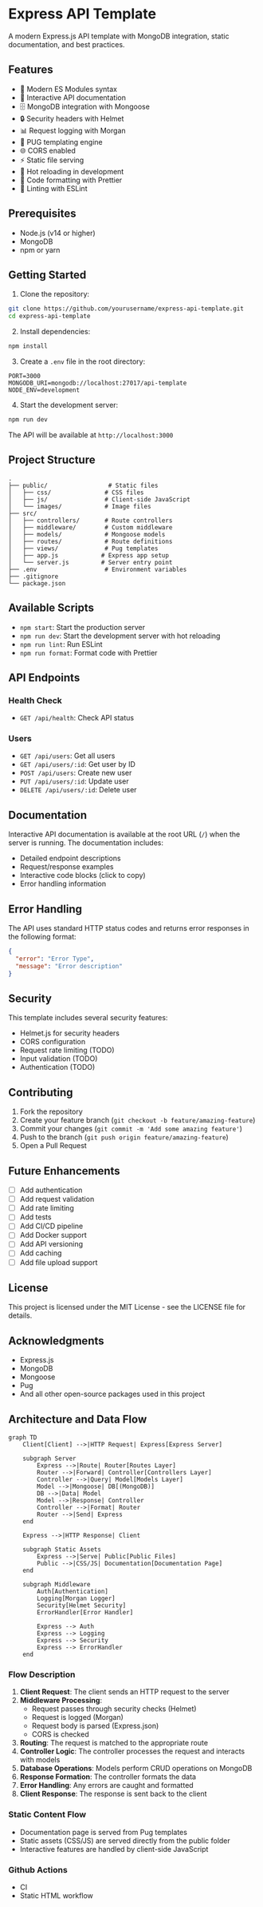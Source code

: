 # Express API Template

A modern Express.js API template with MongoDB integration, static documentation, and best practices.

## Features

- 🚀 Modern ES Modules syntax
- 📝 Interactive API documentation
- 🗄️ MongoDB integration with Mongoose
- 🔒 Security headers with Helmet
- 📊 Request logging with Morgan
- 🎨 PUG templating engine
- 🌐 CORS enabled
- ⚡ Static file serving
- 🔄 Hot reloading in development
- 💅 Code formatting with Prettier
- 🧹 Linting with ESLint

## Prerequisites

- Node.js (v14 or higher)
- MongoDB
- npm or yarn

## Getting Started

1. Clone the repository:

```bash
git clone https://github.com/yourusername/express-api-template.git
cd express-api-template
```

2. Install dependencies:

```bash
npm install
```

3. Create a `.env` file in the root directory:

```env
PORT=3000
MONGODB_URI=mongodb://localhost:27017/api-template
NODE_ENV=development
```

4. Start the development server:

```bash
npm run dev
```

The API will be available at `http://localhost:3000`

## Project Structure

```
.
├── public/                 # Static files
│   ├── css/               # CSS files
│   ├── js/                # Client-side JavaScript
│   └── images/            # Image files
├── src/
│   ├── controllers/       # Route controllers
│   ├── middleware/        # Custom middleware
│   ├── models/            # Mongoose models
│   ├── routes/            # Route definitions
│   ├── views/             # Pug templates
│   ├── app.js            # Express app setup
│   └── server.js         # Server entry point
├── .env                   # Environment variables
├── .gitignore
└── package.json
```

## Available Scripts

- `npm start`: Start the production server
- `npm run dev`: Start the development server with hot reloading
- `npm run lint`: Run ESLint
- `npm run format`: Format code with Prettier

## API Endpoints

### Health Check

- `GET /api/health`: Check API status

### Users

- `GET /api/users`: Get all users
- `GET /api/users/:id`: Get user by ID
- `POST /api/users`: Create new user
- `PUT /api/users/:id`: Update user
- `DELETE /api/users/:id`: Delete user

## Documentation

Interactive API documentation is available at the root URL (`/`) when the server is running. The documentation includes:

- Detailed endpoint descriptions
- Request/response examples
- Interactive code blocks (click to copy)
- Error handling information

## Error Handling

The API uses standard HTTP status codes and returns error responses in the following format:

```json
{
  "error": "Error Type",
  "message": "Error description"
}
```

## Security

This template includes several security features:

- Helmet.js for security headers
- CORS configuration
- Request rate limiting (TODO)
- Input validation (TODO)
- Authentication (TODO)

## Contributing

1. Fork the repository
2. Create your feature branch (`git checkout -b feature/amazing-feature`)
3. Commit your changes (`git commit -m 'Add some amazing feature'`)
4. Push to the branch (`git push origin feature/amazing-feature`)
5. Open a Pull Request

## Future Enhancements

- [ ] Add authentication
- [ ] Add request validation
- [ ] Add rate limiting
- [ ] Add tests
- [ ] Add CI/CD pipeline
- [ ] Add Docker support
- [ ] Add API versioning
- [ ] Add caching
- [ ] Add file upload support

## License

This project is licensed under the MIT License - see the LICENSE file for details.

## Acknowledgments

- Express.js
- MongoDB
- Mongoose
- Pug
- And all other open-source packages used in this project

## Architecture and Data Flow

```mermaid
graph TD
    Client[Client] -->|HTTP Request| Express[Express Server]

    subgraph Server
        Express -->|Route| Router[Routes Layer]
        Router -->|Forward| Controller[Controllers Layer]
        Controller -->|Query| Model[Models Layer]
        Model -->|Mongoose| DB[(MongoDB)]
        DB -->|Data| Model
        Model -->|Response| Controller
        Controller -->|Format| Router
        Router -->|Send| Express
    end

    Express -->|HTTP Response| Client

    subgraph Static Assets
        Express -->|Serve| Public[Public Files]
        Public -->|CSS/JS| Documentation[Documentation Page]
    end

    subgraph Middleware
        Auth[Authentication]
        Logging[Morgan Logger]
        Security[Helmet Security]
        ErrorHandler[Error Handler]

        Express --> Auth
        Express --> Logging
        Express --> Security
        Express --> ErrorHandler
    end
```

### Flow Description

1. **Client Request**: The client sends an HTTP request to the server
2. **Middleware Processing**:
   - Request passes through security checks (Helmet)
   - Request is logged (Morgan)
   - Request body is parsed (Express.json)
   - CORS is checked
3. **Routing**: The request is matched to the appropriate route
4. **Controller Logic**: The controller processes the request and interacts with models
5. **Database Operations**: Models perform CRUD operations on MongoDB
6. **Response Formation**: The controller formats the data
7. **Error Handling**: Any errors are caught and formatted
8. **Client Response**: The response is sent back to the client

### Static Content Flow

- Documentation page is served from Pug templates
- Static assets (CSS/JS) are served directly from the public folder
- Interactive features are handled by client-side JavaScript

### Github Actions

- CI
- Static HTML workflow
